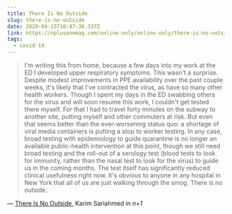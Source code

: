 ```yaml
---
title: There Is No Outside
slug: there-is-no-outside
date: 2020-04-15T10:47:38.337Z
link: https://nplusonemag.com/online-only/online-only/there-is-no-outside/
tags:
  - covid-19
---
```


> I'm writing this from home, because a few days into my work at the ED I developed upper respiratory symptoms. This wasn't a surprise. Despite modest improvements in PPE availability over the past couple weeks, it's likely that I've contracted the virus, as have so many other health workers. Though I spent my days in the ED swabbing others for the virus and will soon resume this work, I couldn't get tested there myself. For that I had to travel forty minutes on the subway to another site, putting myself and other commuters at risk. But even that seems better than the ever-worsening status quo: a shortage of viral media containers is putting a stop to worker testing. In any case, broad testing with epidemiology to guide quarantine is no longer an available public-health intervention at this point, though we still need broad testing and the roll-out of a serology test (blood tests to look for immunity, rather than the nasal test to look for the virus) to guide us in the coming months. The test itself has significantly reduced clinical usefulness right now. It's obvious to anyone in any hospital in New York that all of us are just walking through the smog. There is no outside.

&mdash; [There Is No Outside](https://nplusonemag.com/online-only/online-only/there-is-no-outside/), Karim Sariahmed in _n+1_
